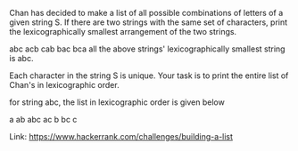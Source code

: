 
Chan has decided to make a list of all possible combinations of letters of a given string S. If there are two strings with the same set of characters, print the lexicographically smallest arrangement of the two strings.

  abc acb cab bac bca
all the above strings' lexicographically smallest string is abc.

Each character in the string S is unique. Your task is to print the entire list of Chan's in lexicographic order.

for string abc, the list in lexicographic order is given below

a ab abc ac b bc c

Link: https://www.hackerrank.com/challenges/building-a-list
